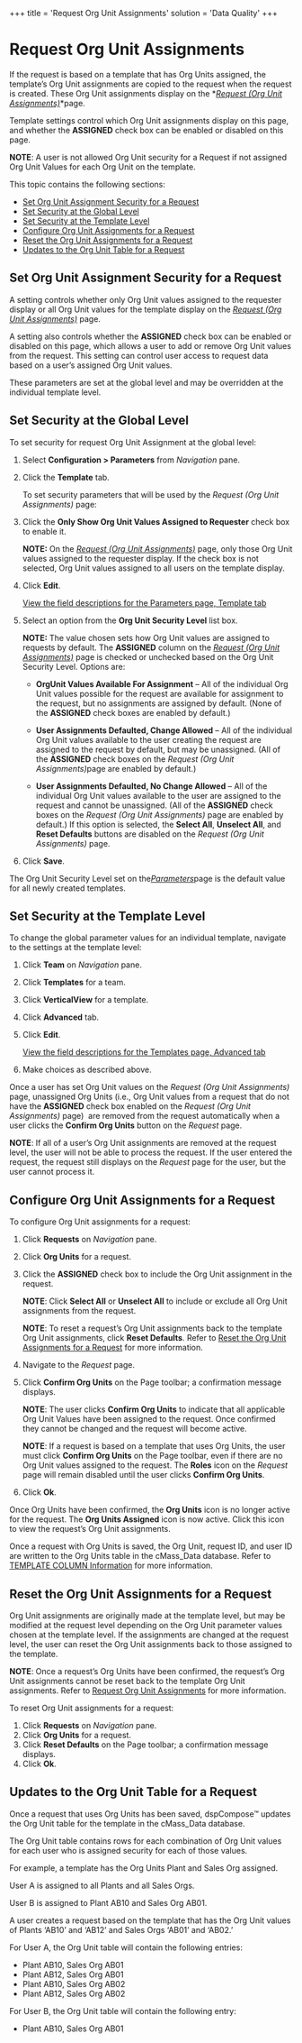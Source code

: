 +++
title = 'Request Org Unit Assignments'
solution = 'Data Quality'
+++

# Request Org Unit Assignments

If the request is based on a template that has Org Units assigned, the
template’s Org Unit assignments are copied to the request when the
request is created. These Org Unit assignments display on the *[*Request
(Org Unit
Assignments)*](../Page_Desc/Request_Org_Unit_Assignments)*page.

Template settings control which Org Unit assignments display on this
page, and whether the **ASSIGNED** check box can be enabled or disabled
on this page.

**NOTE**: A user is not allowed Org Unit security for a Request if not
assigned Org Unit Values for each Org Unit on the template.

This topic contains the following sections:

  - [Set Org Unit Assignment Security for a
    Request](#Set_Org_Unit_Assignment_Security_for_a_Request)
  - [Set Security at the Global
    Level](#Set_Security_at_the_Global_Level)
  - [Set Security at the Template
    Level](#Set_Security_at_the_Template_Level)
  - [Configure Org Unit Assignments for a
    Request](#Configure_Org_Unit_Assignments_for_a_Request)
  - [Reset the Org Unit Assignments for a
    Request](#Reset_the_Org_Unit_Assignments_for_a_Request)
  - [Updates to the Org Unit Table for a
    Request](#Updates_to_the_Org_Unit_Table_for_a_Request)

## <span id="Set_Org_Unit_Assignment_Security_for_a_Request"></span>Set Org Unit Assignment Security for a Request

A setting controls whether only Org Unit values assigned to the
requester display or all Org Unit values for the template display on the
*[Request (Org Unit
Assignments)](../Page_Desc/Request_Org_Unit_Assignments)* page.

A setting also controls whether the **ASSIGNED** check box can be
enabled or disabled on this page, which allows a user to add or remove
Org Unit values from the request. This setting can control user access
to request data based on a user’s assigned Org Unit values.

These parameters are set at the global level and may be overridden at
the individual template
level.

## <span id="Set_Security_at_the_Global_Level"></span>Set Security at the Global Level

To set security for request Org Unit Assignment at the global level:

1.  Select **Configuration \> Parameters** from *Navigation* pane.

2.  Click the **Template** tab.
    
    To set security parameters that will be used by the *Request (Org
    Unit Assignments)* page:

3.  Click the **Only Show Org Unit Values Assigned to Requester** check
    box to enable it.
    
    **NOTE:** On the *[*Request (Org Unit
    Assignments)*](../Page_Desc/Request_Org_Unit_Assignments)* page,
    only those Org Unit values assigned to the requester display. If the
    check box is not selected, Org Unit values assigned to all users on
    the template display.

4.  Click <span style="font-weight: bold;">Edit</span>.
    
    [View the field descriptions for the Parameters page, Template
    tab](../Page_Desc/Parameters#Template_Tab)

5.  Select an option from the **Org Unit Security Level** list box.
    
    **NOTE:** The value chosen sets how Org Unit values are assigned to
    requests by default. The **ASSIGNED** column on the *[*Request (Org
    Unit Assignments)*](../Page_Desc/Request_Org_Unit_Assignments)*
    page is checked or unchecked based on the Org Unit Security Level.
    Options are:
    
      - **OrgUnit Values Available For Assignment** – All of the
        individual Org Unit values possible for the request are
        available for assignment to the request, but no assignments are
        assigned by default. (None of the **ASSIGNED** check boxes are
        enabled by default.)
    
      - **User Assignments Defaulted, Change Allowed** – All of the
        individual Org Unit values available to the user creating the
        request are assigned to the request by default, but may be
        unassigned. (All of the **ASSIGNED** check boxes on the
        <span style="font-style: italic;">Request (Org Unit
        Assignments)</span><span>page</span> are enabled by default.)
    
      - **User Assignments Defaulted, No Change Allowed** – All of the
        individual Org Unit values available to the user are assigned to
        the request and cannot be unassigned. (All of the **ASSIGNED**
        check boxes on the <span style="font-style: italic;">Request
        (Org Unit Assignments)</span> page are enabled by default.) If
        this option is selected, the **Select All**, **Unselect All**,
        and **Reset Defaults** buttons are disabled on the *Request (Org
        Unit Assignments)* page.

6.  Click <span style="font-weight: bold;">Save</span>.

The Org Unit Security Level set on
the<span style="font-style: italic;">[Parameters](../Page_Desc/Parameters)</span><span>page
is the default value for all newly created
templates.</span>

## <span id="Set_Security_at_the_Template_Level"></span>Set Security at the Template Level

To change the global parameter values for an individual template,
navigate to the settings at the template level:

1.  Click **Team** on *Navigation* pane.

2.  Click **Templates** for a team.

3.  Click **VerticalView** for a template.

4.  Click **Advanced** tab.

5.  Click <span style="font-weight: bold;">Edit</span>.
    
    [View the field descriptions for the Templates page, Advanced
    tab](../Page_Desc/Templates_H#Advanced_Tab)

6.  Make choices as described above.

Once a user has set Org Unit values on the *Request (Org Unit
Assignments)* page, unassigned Org Units (i.e., Org Unit values from a
request that do not have the **ASSIGNED** check box enabled on the
*Request (Org Unit Assignments)* page)  are removed from the request
automatically when a user clicks the **Confirm Org Units** button on the
*Request* page.

**NOTE**: If all of a user’s Org Unit assignments are removed at the
request level, the user will not be able to process the request. If the
user entered the request, the request still displays on the *Request*
page for the user, but the user cannot process
it.

## <span id="Configure_Org_Unit_Assignments_for_a_Request"></span>Configure Org Unit Assignments for a Request

To configure Org Unit assignments for a request:

1.  Click **Requests** on *Navigation
    <span style="font-style: normal;">pane</span>*.

2.  Click **Org Units** for a request.

3.  Click the **ASSIGNED** check box to include the Org Unit assignment
    in the request.
    
    **NOTE**: Click **Select All** or **Unselect All** to include or
    exclude all Org Unit assignments from the request.
    
    **NOTE**: To reset a request’s Org Unit assignments back to the
    template Org Unit assignments, click **Reset Defaults**. Refer to
    [Reset the Org Unit Assignments for a
    Request](#Reset_the_Org_Unit_Assignments_for_a_Request) for more
    information.

4.  Navigate to the *Request* page.

5.  Click **Confirm Org Units** on the Page toolbar; a confirmation
    message displays.
    
    **NOTE**: The user clicks **Confirm Org Units** to indicate that all
    applicable Org Unit Values have been assigned to the request. Once
    confirmed they cannot be changed and the request will become active.
    
    **NOTE**: If a request is based on a template that uses Org Units,
    the user must click **Confirm Org Units** on the Page toolbar, even
    if there are no Org Unit values assigned to the request. The
    **Roles** icon on the *Request* page will remain disabled until the
    user clicks **Confirm Org Units**.

6.  Click **Ok**.

Once Org Units have been confirmed, the **Org Units** icon is no longer
active for the request. The **Org Units Assigned** icon is now active.
Click this icon to view the request’s Org Unit assignments.

Once a request with Org Units is saved, the Org Unit, request ID, and
user ID are written to the Org Units table in the cMass\_Data database.
Refer to [TEMPLATE COLUMN
Information](Set_up_Org_Units#TEMPLATE_COLUMN_Information) for more
information.

## <span id="Reset_the_Org_Unit_Assignments_for_a_Request"></span>Reset the Org Unit Assignments for a Request

Org Unit assignments are originally made at the template level, but may
be modified at the request level depending on the Org Unit parameter
values chosen at the template level. If the assignments are changed at
the request level, the user can reset the Org Unit assignments back to
those assigned to the template.

**NOTE**: Once a request’s Org Units have been confirmed, the request’s
Org Unit assignments cannot be reset back to the template Org Unit
assignments. Refer to [Request Org Unit Assignments](#) for more
information.

To reset Org Unit assignments for a request:

1.  Click **Requests** on *Navigation
    <span style="font-style: normal;">pane</span>*.
2.  Click **Org Units** for a request.
3.  Click **Reset Defaults** on the Page toolbar; a confirmation message
    displays.
4.  Click
**Ok**.

## <span id="Updates_to_the_Org_Unit_Table_for_a_Request"></span>Updates to the Org Unit Table for a Request

Once a request that uses Org Units has been saved, dspCompose™ updates
the Org Unit table for the template in the cMass\_Data database.

The Org Unit table contains rows for each combination of Org Unit values
for each user who is assigned security for each of those values.

For example, a template has the Org Units Plant and Sales Org assigned.

User A is assigned to all Plants and all Sales Orgs.

User B is assigned to Plant AB10 and Sales Org AB01.

A user creates a request based on the template that has the Org Unit
values of Plants ‘AB10’ and ‘AB12’ and Sales Orgs ‘AB01’ and ‘AB02.’

For User A, the Org Unit table will contain the following entries:

  - Plant AB10, Sales Org AB01
  - Plant AB12, Sales Org AB01
  - Plant AB10, Sales Org AB02
  - Plant AB12, Sales Org AB02

For User B, the Org Unit table will contain the following entry:

  - Plant AB10, Sales Org AB01
